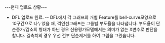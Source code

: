 ---현재 업로드 상황---
- DFL 업로드 완료.
-- DFL에서 각 그래프의 개별 Feature를 bell-curve모양으로 10구간으로 나누었을 때, 꺽인선그래프는 그룹별 부도율을 나타냅니다.
부도율이 단순증가/감소의 형태가 아닌 경우 신용평가모델에서는 의미가 없는 X변수로 판단을 합니다.
결측치의 경우 우선 전부 단순제거를 하여 그림을 그렸습니다.
